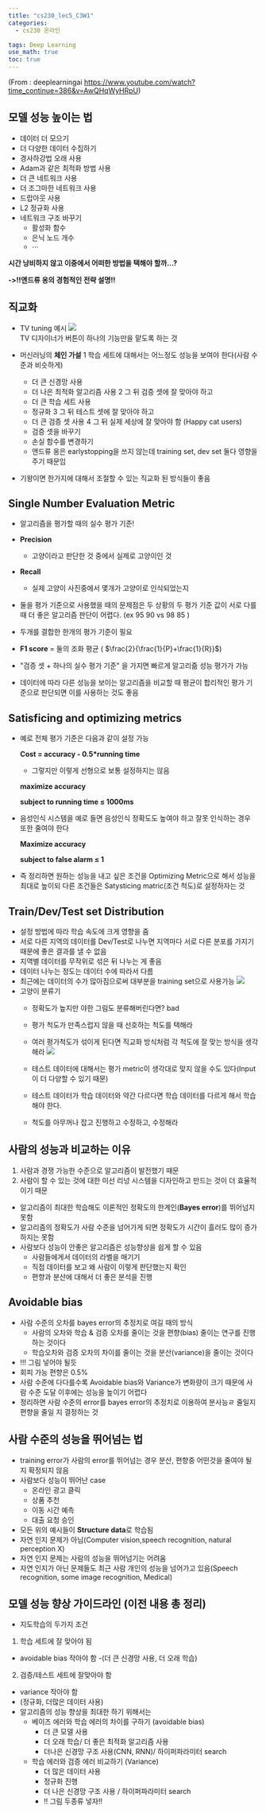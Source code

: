 ```yaml
---
title: "cs230_lec5_C3W1"
categories: 
  - cs230 온라인 

tags: Deep Learning
use_math: true
toc: true
---
```

(From : deeplearningai 
https://www.youtube.com/watch?time_continue=386&v=AwQHqWyHRpU)

## 모델 성능 높이는 법
- 데이터 더 모으기
- 더 다양한 데이터 수집하기
- 경사하강법 오래 사용
- Adam과 같은 최적화 방법 사용
- 더 큰 네트워크 사용
- 더 조그마한 네트워크 사용
- 드랍아웃 사용
- L2 정규화 사용
- 네트워크 구조 바꾸기
  - 활성화 함수
  - 은닉 노드 개수
  - $\cdots$

**시간 낭비하지 않고 이중에서 어떠한 방법을 택해야 할까...?**

**->!!앤드류 옹의 경험적인 전략 설명!!**


## 직교화
- TV tuning 예시
![](/assets/img/images/2019-11-26-12-21-06.png)  
  TV 디자이너가 버튼이 하나의 기능만을 맡도록 하는 것

- 머신러닝의 **체인 가설**
  1 학습 세트에 대해서는 어느정도 성능을 보여야 한다(사람 수준과 비슷하게)
    - 더 큰 신경망 사용
    - 더 나은 최적화 알고리즘 사용
  2 그 뒤 검증 셋에 잘 맞아야 하고
    - 더 큰 학습 세트 사용
    - 정규화
  3 그 뒤 테스트 셋에 잘 맞아야 하고
    - 더 큰 검증 셋 사용
  4 그 뒤 실제 세상에 잘 맞아야 함 (Happy cat users)
    - 검증 셋을 바꾸기
    - 손실 함수를 변경하기
  - 앤드류 옹은 earlystopping을 쓰지 않는데 training set, dev set 둘다 영향을 주기 때문임
- 기왕이면 한가지에 대해서 조절할 수 있는 직교화 된 방식들이 좋음

## Single Number Evaluation Metric
- 알고리즘을 평가할 때의 실수 평가 기준!
- **Precision**
  - 고양이라고 판단한 것 중에서 실제로 고양이인 것
- **Recall**
  - 실제 고양이 사진중에서 몇개가 고양이로 인식되었는지
- 둘을 평가 기준으로 사용했을 때의 문제점은 두 상황의 두 평가 기준 값이 서로 다를 때 더 좋은 알고리즘 판단이 어렵다. (ex 95 90 vs 98 85 )
- 두개를 결합한 한개의 평가 기준이 필요
- **F1 score** = 둘의 조화 평균
  ( $\frac{2}{\frac{1}{P}+\frac{1}{R}}$)

- "검증 셋 + 하나의 실수 평가 기준" 을 가지면 빠르게 알고리즒 성능 평가가 가능
- 데이터에 따라 다른 성능을 보이는 알고리즘을 비교할 때 평균이 합리적인 평가 기준으로 판단되면 이를 사용하는 것도 좋음

## Satisficing and optimizing metrics
- 예로 전체 평가 기준은 다음과 같이 설정 가능

   **Cost = accuracy - 0.5*running time**
  - 그렇지만 이렇게 선형으로 보통 설정하지는 않음

  **maximize accuracy** 
  
  **subject to running time $\leq$ 1000ms**
-  음성인식 시스템을 예로 들면 음성인식 정확도도 높여야 하고 잘못 인식하는 경우 또한 줄여야 한다
  
    **Maximize accuracy**
  
    **subject to false alarm $\leq$ 1**

- 즉 정리하면 원하는 성능을 내고 싶은 조건을 Optimizing Metric으로 해서 성능을 최대로 높이되 다른 조건들은 Satysticing matric(조건 척도)로 설정하자는 것

## Train/Dev/Test set Distribution
- 설정 방법에 따라 학습 속도에 크게 영향을 줌
- 서로 다른 지역의 데이터를 Dev/Test로 나누면 지역마다 서로 다른 분포를 가지기 때문에 좋은 결과를 낼 수 없음
- 지역별 데이터를 무작위로 섞은 뒤 나누는 게 좋음
- 데이터 나누는 정도는 데이터 수에 따라서 다름
- 최근에는 데이터의 수가 많아짐으로써 대부분을 training set으로 사용가능
![](/assets/img/images/2019-12-03-13-09-21.png)
- 고양이 분류기
  - 정확도가 높지만 야한 그림도 분류해버린다면? bad
  - 평가 척도가 만족스럽지 않을 때 선호하는 척도를 택해라
  - 여러 평가척도가 섞이게 된다면 직교화 방식처럼 각 척도에 잘 맞는 방식을 생각해라
  ![](/assets/img/images/2019-12-03-13-17-56.png)

  - 테스트 데이터에 대해서는 평가 metric이 생각대로 맞지 않을 수도 있다(Input이 더 다양할 수 있기 때문)
  - 테스트 데이터가 학습 데이터와 약간 다르다면 학습 데이터를 다르게 해서 학습해야 한다.
  - 척도를 아무꺼나 잡고 진행하고 수정하고, 수정해라

## 사람의 성능과 비교하는 이유
 1. 사람과 경쟁 가능한 수준으로 알고리즘이 발전했기 때문
2. 사람이 할 수 있는 것에 대한 미선 리넝 시스템을 디자인하고 만드는 것이 더 효율적이기 때문
- 알고리즘이 최대한 학습해도 이론적인 정확도의 한계인(**Bayes error**)를 뛰어넘지 못함
- 알고리즘의 정확도가 사람 수준을 넘어가게 되면 정확도가 시간이 흘러도 많이 증가하지는 못함
- 사람보다 성능이 안좋은 알고리즘은 성능향상을 쉽게 할 수 있음
  - 사람들에게서 데이터의 라벨을 매기기
  - 직접 데이터를 보고 왜 사람이 이렇게 판단했는지 확인
  - 편향과 분산에 대해서 더 좋은 분석을 진행

## Avoidable bias
- 사람 수준의 오차를 bayes error의 추정치로 여길 때의 방식
  - 사람의 오차와 학습 & 검증 오차를 줄이는 것을 편향(bias) 줄이는 연구를 진행하는 것이다
  - 학습오차와 검증 오차의 차이를 줄이는 것을 분산(variance)을 줄이는 것이다
- !!! 그림 넣어야 될듯
- 회피 가능 편향은 0.5% 
- 사람 수준에 다다를수록 Avoidable bias와 Variance가 변화량이 크기 때문에 사람 수준 도달 이후에는 성능을 높이기 어렵다
- 정리하면 사람 수준의 error를 bayes error의 추정치로 이용하여 분사능ㄹ 줄일지 편향을 줄일 지 결정하는 것

## 사람 수준의 성능을 뛰어넘는 법
- training error가 사람의 error를 뛰어넘는 경우 분산, 편향중 어떤것을 줄여야 될 지 확정되지 않음
- 사람보다 성능이 뛰어난 case
  - 온라인 광고 클릭
  - 상품 추천
  - 이동 시간 예측
  - 대출 요청 승인
- 모든 위의 예시들이 **Structure data**로 학습됨
- 자연 인지 문제가 아님(Computer vision,speech recognition, natural perception X)
- 자연 인지 문제는 사람의 성능을 뛰어넘기는 어려움
- 자연 인지가 아닌 문제들도 최근 사람 개인의 성능을 넘어가고 있음(Speech recognition, some image recognition, Medical)

## 모델 성능 향상 가이드라인 (이전 내용 총 정리)
- 지도학습의 두가지 조건
 1. 학습 세트에 잘 맞아야 됨
   - avoidable bias 작아야 함
   -(더 큰 신경망 사용, 더 오래 학습) 
 2. 검증/테스트 세트에 잘맞아야 함
   - variance 작아야 함
   - (정규화, 더많은 데이터 사용)
- 알고리즘의 성능 향상을 최대한 하기 위해서는
  - 베이즈 에러와 학습 에러의 차이를 구하기 (avoidable bias)
    - 더 큰 모델 사용
    - 더 오래 학습/ 더 좋은 최적화 알고리즘 사용
    - 더나은 신경망 구조 사용(CNN, RNN)/ 하이퍼파라미터 search
  - 학습 에러와 검증 에러 비교하기 (Variance)
    - 더 많은 데이터 사용
    - 정규화 진행
    - 더 나은 신경망 구조 사용 / 하이퍼파라미터 search
    - !! 그림 두종류 넣자!!